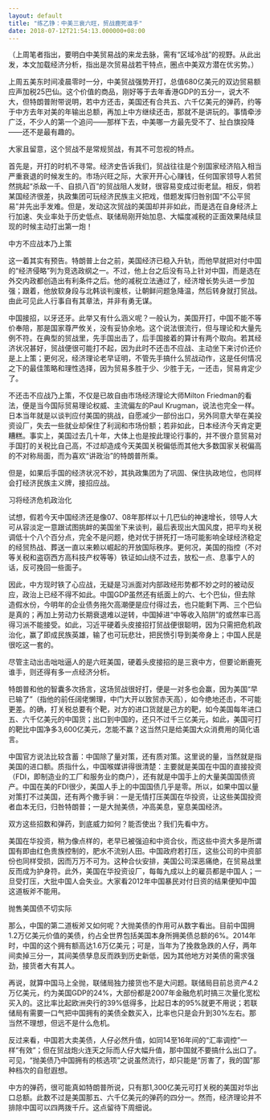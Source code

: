 ```yaml
---
layout: default
title: "练乙铮：中美三衰六旺，贸战鹿死谁手"
date: 2018-07-12T21:54:13.000000+08:00
---
```


（上周笔者指出，要明白中美贸易战的来龙去脉，需有“区域冷战”的视野。从此出发，本文加载经济分析，指出是次贸易战若干特点，圈点中美双方潜在优劣势。）

上周五美东时间凌晨零时一分，中美贸战强势开打，总值680亿美元的双边贸易额应声加税25巴仙。这个价值的商品，刚好等于去年香港GDP的五分一，说大不大，但特朗普附带说明，若中方还击，美国还有合共五、六千亿美元的弹药，约等于中方去年对美的年输出总额，再加上中方继续还击，那就不是讲玩的。事情牵涉广泛，不少人的第一个追问——那样下去，中美哪一方最先受不了、扯白旗投降——还不是最有趣的。

大家且留意，这个贸战不是常规贸战，有其不可忽视的特点。

首先是，开打的时机不寻常。经济史告诉我们，贸战往往是个别国家经济陷入相当严重衰退的时候发生的。市场兴旺之际，大家开开心心赚钱，任何国家领导人若贸然挑起“杀敌一千、自损八百”的贸战阻人发财，很容易变成过街老鼠。相反，倘若某国经济很差，执政集团可玩经济民族主义把戏，借题发挥归咎别国“不公平贸易”并先出手发难。但是，发动这次贸战的美国却并非如此，而是选在自身经济上行加速、失业率处于历史低点、联储局刚开始加息、大幅度减税的正面效果陆续显现的时候主动打出第一炮！

中方不应战本乃上策

这一着其实有预告。特朗普上台之前，美国经济已稳入升轨，而他早就把对付中国的“经济侵略”列为竞选政纲之一。不过，他上台之后没有马上针对中国，而是选在外交内政都创造出有利条件之后。他的减税立法通过了，经济增长势头进一步加强；跟着，他放软身段与北韩谈判废核，让朝鲜问题急降温，然后转身就打贸战。由此可见此人行事自有其章法，并非有勇无谋。

中国接招，以牙还牙。此举又有什么涵义呢？一般认为，美国开打，中国不能不等价奉陪，那是国家尊严攸关，没有妥协余地。这个说法很流行，但与理论和大量先例不符。在典型的贸战里，先手国出击了，后手国接着的算计有两个取向。若其经济状况甚好，贸战便很可能打不起，因为此时不还击不应战、主动坐下来讨价还价是上上策；更何况，经济理论老早证明，不管先手搞什么贸战动作，这是任何情况之下的最佳策略和理性选择，因为贸易多胜于少、少胜于无，一还击，贸易肯定少了。

不还击不应战乃上策，不仅是已故自由市场经济理论大师Milton Friedman的看法，便是当今国际贸易理论权威、主流偏左的Paul Krugman，说法也完全一样。日本当年就是以谈判应付美国的挑战，自愿减少一部份出口，另外同意大举在美投资设厂，失去一些就业却保住了利润和市场份额；若非如此，日本经济今天肯定更糟糕。事实上，美国过去几十年，大体上也是按此理论行事的，并不很介意贸易对手国打的关税比自己高，不过却造成今天美国关税偏低而其他大多数国家关税偏高的不对称局面，而为喜欢“讲政治”的特朗普所乘。

但是，如果后手国的经济状况不妙，其执政集团为了巩固、保住执政地位，也同样会打经济民族主义牌，接招应战。

习将经济危机政治化

试想，假若今天中国经济还是像07、08年那样以十几巴仙的神速增长，领导人大可从容淡定一意跟试图挑衅的美国坐下来谈判，最后表现出大国风度，把平均关税调低十个八个百分点，完全不是问题，绝对优于拼死打一场可能影响全球经济稳定的经贸热战、葬送一直以来赖以崛起的开放国际秩序。更何况，美国的指控（不对等关税和盗窃西方高科技产权等等）铁证如山绕不过去，放松一点、息事宁人的话，反可挽回一些面子。

因此，中方现时铁了心应战，无疑是习派面对内部政经形势都不妙之时的被动反应，政治上已经不得不如此。中国GDP虽然还有纸面上的六、七个巴仙，但去除造假水份，今明年的企业债务拖欠高潮便是应付得过去，也只能剩下两、三个巴仙是真的；再加上劳动力长期衰退难以逆转，中国掉进“中等收入陷阱”的或然率已高得习派不能接受。如此，习近平硬着头皮接招打贸战便很聪明，因为只需把危机政治化，赢了即成民族英雄，输了也可玩悲壮，把民愤引导到美帝身上；中国人民是很吃这一套的。

尽管主动出击咄咄逼人的是六旺美国，硬着头皮接招的是三衰中方，但要论断鹿死谁手，则还得有多一点经济分析。

特朗普和他的智囊多次扬言，这场贸战很好打，便是一对多也会赢，因为美国“早已输了”（指他的前任阔佬懒理，中门大开以致贸赤天高），如今绝地还击，不可能更差。的确，打关税总要有个靶，对方的进口货就是己方的靶，如今美国每年进口五、六千亿美元的中国货；出口到中国的，还只不过千三亿美元，如此，美国可打的靶比中国净多3,600亿美元，怎能不赢？这当然只是给美国大众消费用的简化语言。

中国官方说法比较含蓄：中国除了量对策，还有质对策。这里说的量，当然就是指美国的进口额。质指什么，中国喉媒讲得很清楚：主要就是美国在中国的直接投资（FDI，即制造业的工厂和服务业的商户），还有就是中国手上的大量美国国债资产。中国在美的FDI很少，美国人手上的中国国债几乎是零。所以，如果中国以量对策打不过美国，还有两个撒手锏：一是无情打压美国在华投资，让这些美国投资者血本无归，归咎特朗普；一是大抛美债，冲高美息，窒息美国经济。

双方这些招数和弹药，到底威力如何？能否使出？我们先看中方。

美国在华投资，稍为像点样的，老早已被强迫和中资合伙，而这些中资大多是所谓国有即由红色贵族控制的，肥水不流别人田。中国政府若打压，这些公司的中资部份也同样受损，因而万万不可为。这种合伙安排，美国公司深恶痛绝，在贸易战里反而成为护身符。此外，美国在华投资设厂，每每九成以上的雇员都是中国人；一旦受打压，大批中国人会失业。大家看2012年中国暴民对付日资的结果便知中国这道板斧不能用。

抛售美国债不切实际

那么，中国的第二道板斧又如何呢？大抛美债的作用可从数字看出。目前中国拥1.2万亿美元价值的美债，约占全世界包括美国本身所拥美债总额的6%。2014年时，中国的这个拥有额高达1.6万亿美元；可是，当年为了挽救急跌的人仔，两年间卖掉三分一，其间美债孳息反而跌到历史新低，因为其他地方对美债的需求强劲，接货者大有其人。

再说，就算中国马上全抛，联储局独力接货也不是大问题。联储局目前总资产4.2万亿美元，约为美国GDP的24%，大部份都是2007年金融危机时搞三次量化宽松买入的。这比率比起欧洲央行的39%低得多，比起日本的95%就更不用说；若联储局有需要一口气把中国拥有的美债全数买入，比率也只是会升到30%左右。那当然不理想，但远不是什么危机。

反过来看，中国若大卖美债，人仔必然升值，如同14至16年间的“汇率调控”一样“有效”；但在贸战炮火连天之际而人仔大幅升值，那中国就不要搞什么出口了。可见，“抛美债乃中国拥有的核选项”之说虽然流行，却只能是“厉害了，我的国”那种档次的自慰遐想。

中方的弹药，很可能真如特朗普所说，只有那1,300亿美元可打关税的美国对华出口总额。此数不过是美国那五、六千亿美元的弹药的四分一。然而，经济理论并不排除中国可以四两拨千斤。这点留待下周细说。

